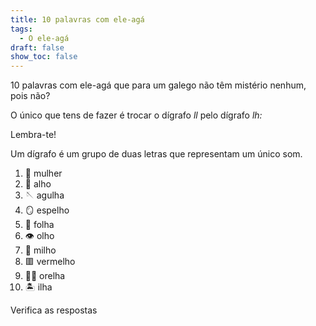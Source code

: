 ```yaml
---
title: 10 palavras com ele-agá
tags:
  - O ele-agá
draft: false
show_toc: false
---
```

10 palavras com ele-agá que para um galego não têm mistério nenhum, pois não? 

O único que tens de fazer é trocar o dígrafo *ll* pelo dígrafo *lh:*

<article>
Lembra-te!

Um dígrafo é um grupo de duas letras que representam um único som.
</article>

1. <e-moji>👩</e-moji> <e-answer>mulher</e-answer>
2. <e-moji>🧄</e-moji> <e-answer>alho</e-answer>
3. <e-moji>🪡</e-moji> <e-answer>agulha</e-answer>
4. <e-moji>🪞</e-moji> <e-answer>espelho</e-answer>
5. <e-moji>🍁</e-moji> <e-answer>folha</e-answer>
6. <e-moji>👁️</e-moji> <e-answer>olho</e-answer>
7. <e-moji>🌽</e-moji> <e-answer>milho</e-answer>
8. <e-moji>🟥</e-moji> <e-answer>vermelho</e-answer>
9. <e-moji>👂🏻</e-moji> <e-answer>orelha</e-answer>
10. <e-moji>🏝️</e-moji> <e-answer>ilha</e-answer>

<e-validate>Verifica as respostas</e-validate>
